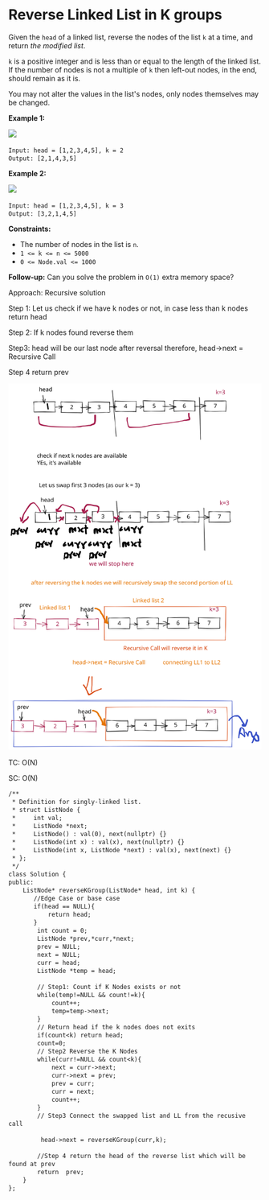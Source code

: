 # Reverse Linked List in K groups

Given the `head` of a linked list, reverse the nodes of the list `k` at a time, and return _the modified list_.

`k` is a positive integer and is less than or equal to the length of the linked list. If the number of nodes is not a multiple of `k` then left-out nodes, in the end, should remain as it is.

You may not alter the values in the list's nodes, only nodes themselves may be changed.

&#x20;

**Example 1:**

![](https://assets.leetcode.com/uploads/2020/10/03/reverse\_ex1.jpg)

```
Input: head = [1,2,3,4,5], k = 2
Output: [2,1,4,3,5]
```

**Example 2:**

![](https://assets.leetcode.com/uploads/2020/10/03/reverse\_ex2.jpg)

```
Input: head = [1,2,3,4,5], k = 3
Output: [3,2,1,4,5]
```

&#x20;

**Constraints:**

* The number of nodes in the list is `n`.
* `1 <= k <= n <= 5000`
* `0 <= Node.val <= 1000`

&#x20;

**Follow-up:** Can you solve the problem in `O(1)` extra memory space?

Approach: Recursive solution

Step 1: Let us check if we have k nodes or not, in case less than k nodes return head&#x20;

Step 2: If k nodes found reverse them&#x20;

Step3: head will be our last node after reversal therefore, head->next = Recursive Call

Step 4 return prev

<img src=".gitbook/assets/file.drawing (2).svg" alt="Explanation" class="gitbook-drawing">

TC: O(N)

SC: O(N)

```
/**
 * Definition for singly-linked list.
 * struct ListNode {
 *     int val;
 *     ListNode *next;
 *     ListNode() : val(0), next(nullptr) {}
 *     ListNode(int x) : val(x), next(nullptr) {}
 *     ListNode(int x, ListNode *next) : val(x), next(next) {}
 * };
 */
class Solution {
public:
    ListNode* reverseKGroup(ListNode* head, int k) {
       //Edge Case or base case
       if(head == NULL){
           return head;
       } 
        int count = 0;
        ListNode *prev,*curr,*next;
        prev = NULL;
        next = NULL;
        curr = head;
        ListNode *temp = head;
        
        // Step1: Count if K Nodes exists or not
        while(temp!=NULL && count!=k){
            count++;
            temp=temp->next;
        }
        // Return head if the k nodes does not exits 
        if(count<k) return head;
        count=0;
        // Step2 Reverse the K Nodes
        while(curr!=NULL && count<k){
            next = curr->next;
            curr->next = prev;
            prev = curr;
            curr = next;
            count++;
        }   
        // Step3 Connect the swapped list and LL from the recusive call
        
         head->next = reverseKGroup(curr,k);
        
        //Step 4 return the head of the reverse list which will be found at prev
        return  prev;
    }
};
```
